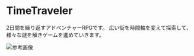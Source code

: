 # TimeTraveler
2日間を繰り返すアドベンチャーRPGです。
広い街を時間軸を変えて探索して、様々な謎を解きゲームを進めていきます。

![参考画像](timeTravlerRef.png)
